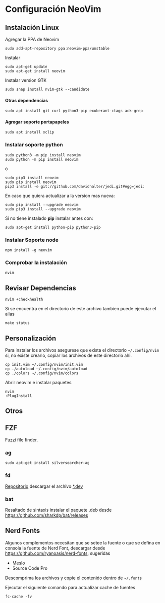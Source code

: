 # Configuración NeoVim 

## Instalación Linux

Agregar la PPA de Neovim

	sudo add-apt-repository ppa:neovim-ppa/unstable
	
Instalar
	
	sudo apt-get update
	sudo apt-get install neovim

Instalar version GTK

	sudo snap install nvim-gtk --candidate

#### Otras dependencias

	sudo apt install git curl python3-pip exuberant-ctags ack-grep

#### Agregar soporte portapapeles

	sudo apt install xclip
	
### Instalar soporte python

	sudo python3 -m pip install neovim
	sudo python -m pip install neovim
	
ó

	sudo pip3 install neovim
	sudo pip install neovim
	pip3 install -e git://github.com/davidhalter/jedi.git#egg=jedi:

En caso que quiera actualizar a la version mas nueva:

	sudo pip install --upgrade neovim
	sudo pip3 install --upgrade neovim
	
Si no tiene instalado **pip** instalar antes con:

	sudo apt-get install python-pip python3-pip


### Instalar Soporte node

	npm install -g neovim

### Comprobar la instalación

	nvim

## Revisar Dependencias

	nvim +checkhealth
	
Si se encuentra en el directorio de este archivo tambien puede ejecutar el alias 
	
	make status 
	
	
## Personalización

Para instalar los archivos asegurese que exista el directorio `~/.config/nvim` si, no existe crearlo, copiar los archivos de este directorio ahi. 

	cp init.vim ~/.config/nvim/init.vim
	cp ./autoload ~/.config/nvim/autoload
	cp ./colors ~/.config/nvim/colors
	
Abrir neovim e instalar paquetes

	nvim
	:PlugInstall
	
## Otros

## FZF

Fuzzi file finder.

### ag

	sudo apt-get install silversearcher-ag

### fd

[Repositorio](https://github.com/sharkdp/fd) descargar el archivo [*.dev](https://github.com/sharkdp/fd/releases)

	
### bat 
Resaltado de sintaxis instalar el paquete .deb desde https://github.com/sharkdp/bat/releases


	
## Nerd Fonts

Algunos complementos necesitan que se setee la fuente o que se defina en consola la fuente de Nerd Font, descargar desde https://github.com/ryanoasis/nerd-fonts, sugeridas
	
- Meslo
- Source Code Pro

Descomprima los archivos y copie el contenido dentro de  `~/.fonts`

Ejecutar el siguiente comando para actualizar cache de fuentes

	fc-cache -fv
	










